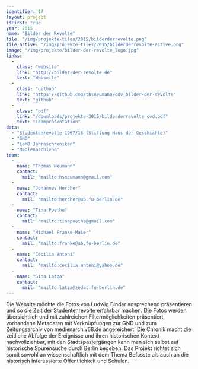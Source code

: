 ```yaml
---
identifier: 17
layout: project
isFirst: true
year: 2015
name: "Bilder der Revolte"
tile: "/img/projekte-tiles/2015/bilderderrevolte.png"
tile_active: "/img/projekte-tiles/2015/bilderderrevolte-active.png"
image: "/img/projekte/bilder-der-revolte_logo.jpg"
links:
  -
    class: "website"
    link: "http://bilder-der-revolte.de"
    text: "Webseite"
  -
    class: "github"
    link: "https://github.com/thsneumann/cdv_bilder-der-revolte"
    text: "github"
  -
    class: "pdf"
    link: "/downloads/projekte-2015/bilderderrevolte_cvd.pdf"
    text: "Teampräsentation"
data:
  - "Studentenrevolte 1967/18 (Stiftung Haus der Geschichte)"
  - "GND"
  - "LeMO Jahreschroniken"
  - "Medienarchiv68"
team:
  -
    name: "Thomas Neumann"
    contact:
      mail: "mailto:hsneumann@gmail.com"
  -
    name: "Johannes Hercher"
    contact:
      mail: "mailto:hercher@ub.fu-berlin.de"
  -
    name: "Tina Poethe"
    contact:
      mail: "mailto:tinapoethe@gmail.com"
  -
    name: "Michael Franke-Maier"
    contact:
      mail: "mailto:franke@ub.fu-berlin.de"
  -
    name: "Cécilia Antoni"
    contact:
      mail: "mailto:cecilia.antoni@yahoo.de"
  -
    name: "Sina Latza"
    contact:
      mail: "mailto:latza@zedat.fu-berlin.de"
---
```

Die Website möchte die Fotos von Ludwig Binder ansprechend präsentieren und so die Zeit der Studentenrevolte erfahrbar
machen. Die Fotos werden übersichtlich und mit zahlreichen Filtermöglichkeiten präsentiert, vorhandene Metadaten mit
Verknüpfungen zur GND und zum Zeitungsarchiv von medienarchiv68.de angereichert. Die Chronik macht die zeitliche Abfolge
der Ereignisse und ihren historischen Kontext nachvollziehbar, mit den Stadtspaziergängen kann man sich selbst auf
historische Spurensuche durch Berlin begeben. Das Projekt richtet sich somit sowohl an wissenschaftlich mit dem Thema
Befasste als auch an die historisch interessierte Öffentlichkeit und Schulen.